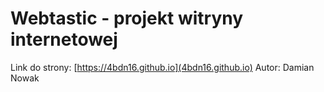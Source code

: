 # Webtastic - projekt witryny internetowej
Link do strony: [https://4bdn16.github.io](4bdn16.github.io)
Autor: Damian Nowak
